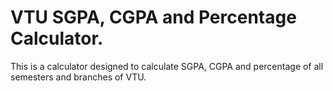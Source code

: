 # VTU SGPA, CGPA and Percentage Calculator.
This is a calculator designed to calculate SGPA, CGPA and percentage of all semesters and branches of VTU.
